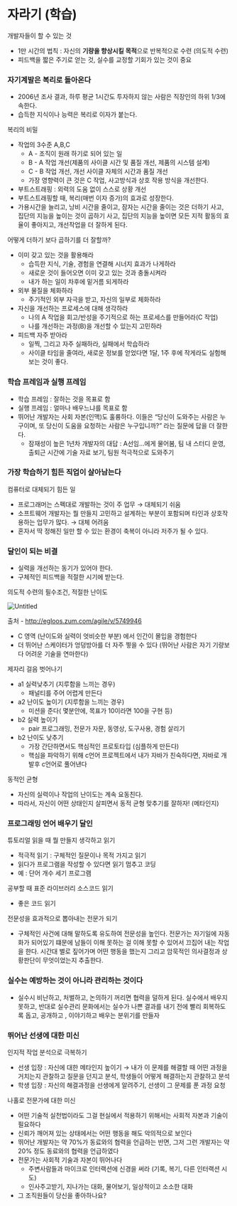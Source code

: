 # 자라기 (학습)

개발자들이 할 수 있는 것

- 1만 시간의 법칙 : 자신의 **기량을 향상시킬 목적**으로 반복적으로 수련 (의도적 수련)
- 피드백을 짧은 주기로 얻는 것, 실수를 교정할 기회가 있는 것이 중요

### 자기계발은 복리로 돌아온다

- 2006년 조사 결과, 하루 평균 1시간도 투자하지 않는 사람은 직장인의 하위 1/3에 속한다.
- 습득한 지식이나 능력은 복리로 이자가 붙는다.

복리의 비밀

- 작업의 3수준 A,B,C
  - A - 조직이 원래 하기로 되어 있는 일
  - B - A 작업 개선(제품의 사이클 시간 및 품질 개선, 제품의 시스템 설계)
  - C - B 작업 개선, 개선 사이클 자체의 시간과 품질 개선
  - 가장 영향력이 큰 것은 C 작업, 사고방식과 상호 작용 방식을 개선한다.
- 부트스트래핑 : 외력의 도움 없이 스스로 상황 개선
- 부트스트래핑할 때, 복리(매번 이자 증가)의 효과로 성장한다.
- 가용시간을 늘리고, 낭비 시간을 줄이고, 잠자는 시간을 줄이는 것은 더하기 사고, 집단의 지능을 높이는 것이 곱하기 사고, 집단의 지능을 높이면 모든 지적 활동의 효율이 좋아지고, 개선작업을 더 잘하게 된다.

어떻게 더하기 보다 곱하기를 더 잘할까?

- 이미 갖고 있는 것을 활용해라
  - 습득한 지식, 기술, 경험을 연결해 시너지 효과가 나게하라
  - 새로운 것이 들어오면 이미 갖고 있는 것과 충돌시켜라
  - 내가 하는 일이 차후에 밑거름 되게하라
- 외부 물질을 체화하라
  - 주기적인 외부 자극을 받고, 자신의 일부로 체화하라
- 자신을 개선하는 프로세스에 대해 생각하라
  - 나의 A 작업을 회고/반성을 주기적으로 하는 프로세스를 만들어라(C 작업)
  - 나를 개선하는 과정(B)을 개선할 수 있는지 고민하라
- 피드백 자주 받아라
  - 일찍, 그리고 자주 실패하라, 실패에서 학습하라
  - 사이클 타임을 줄여라, 새로운 정보를 얻었다면 1달, 1주 후에 작게라도 실험해보는 것이 좋다.

### 학습 프레임과 실행 프레임

- 학습 프레임 : 잘하는 것을 목표로 함
- 실행 프레임 : 얼마나 배우느냐를 목표로 함
- 뛰어난 개발자는 사회 자본(인맥)도 훌륭하다. 이들은 “당신이 도와주는 사람은 누구이며, 또 당신이 도움을 요청하는 사람은 누구입니까?” 라는 질문에 답을 더 잘한다.
  - 잠재성이 높은 1년차 개발자의 대답 : A선임...에게 물어봄, 팀 내 스터디 운영, 출퇴근 시간에 기술 자료 보기, 팀원 적극적으로 도와주기

### 가장 학습하기 힘든 직업이 살아남는다

컴퓨터로 대체되기 힘든 일

- 프로그래머는 스펙대로 개발하는 것이 주 업무 → 대체되기 쉬움
- 소프트웨어 개발자는 뭘 만들지 고민하고 설계하는 부분이 포함되며 타인과 상호작용하는 업무가 많다. → 대체 어려움
- 혼자서 딱 정해진 일만 할 수 있는 환경이 축복이 아니라 저주가 될 수 있다.

### 달인이 되는 비결

- 실력을 개선하는 동기가 있어야 한다.
- 구체적인 피드백을 적절한 시기에 받는다.

의도적 수련의 필수조건, 적절한 난이도

![Untitled](https://s3-us-west-2.amazonaws.com/secure.notion-static.com/a1ac73c3-7aa4-495d-a847-dcedcba39371/Untitled.png)

출처 - http://egloos.zum.com/agile/v/5749946

- C 영역 (난이도와 실력이 엇비슷한 부분) 에서 인간이 몰입을 경험한다
- 더 뛰어난 스케이터가 엉덩방아를 더 자주 찧을 수 있다 (뛰어난 사람은 자기 기량보다 어려운 기술을 연마한다)

제자리 걸음 벗어나기

- a1 실력낮추기 (지루함을 느끼는 경우)
  - 패널티를 주어 어렵게 만든다
- a2 난이도 높이기 (지루함을 느끼는 경우)
  - 미션을 준다( 몇분안에, 목표가 10이라면 100을 구현 등)
- b2 실력 높이기
  - pair 프로그래밍, 전문가 자문, 동영상, 도구사용, 경험 살리기
- b2 난이도 낮추기
  - 가장 간단하면서도 핵심적인 프로토타입 (심플하게 만든다)
  - 핵심을 파악하기 위해 c언어 프로젝트에서 내가 자바가 친숙하다면, 자바로 개발후 c언어로 풀어낸다

동적인 균형

- 자신의 실력이나 작업의 난이도는 계속 요동친다.
- 따라서, 자신이 어떤 상태인지 살피면서 동적 균형 맞추기를 잘하자! (메타인지)

### 프로그래밍 언어 배우기 달인

튜토리얼 읽을 때 뭘 만들지 생각하고 읽기

- 적극적 읽기 : 구체적인 질문이나 목적 가지고 읽기
- 읽다가 프로그램을 작성할 수 있다면 읽기 멈추고 코딩
- 예 : 단어 개수 세기 프로그램

공부할 때 표준 라이브러리 소스코드 읽기

- 좋은 코드 읽기

전문성을 효과적으로 뽑아내는 전문가 되기

- 구체적인 사건에 대해 말하도록 유도하여 전문성을 높인다. 전문가는 자기일에 자동화가 되어있기 떄문에 남들이 이해 못하는 걸 이해 못할 수 있어서 끄집어 내는 작업을 한다. 시간대 별로 짚어가며 어떤 행동을 했는지 그리고 암묵적인 의사결정과 상황판단이 무엇이었는지 추출한다.

### 실수는 예방하는 것이 아니라 관리하는 것이다

- 실수시 비난하고, 처벌하고, 논의하기 꺼리면 협력을 덜하게 된다. 실수에서 배우지 못하고, 반대로 실수관리 문화에서는 실수가 나쁜 결과를 내기 전에 빨리 회복하도록 돕고, 공개하고 , 이야기하고 배우는 분위기를 만들자

### 뛰어난 선생에 대한 미신

인지적 작업 분석으로 극복하기

- 선생 입장 : 자신에 대한 메타인지 높이기 → 내가 이 문제를 해결할 때 어떤 과정을 거치는지 관찰하고 질문을 던지고 분석, 학생들이 어떻게 해결하는지 관찰하고 분석
- 학생 입장 : 자신의 해결과정을 선생에게 알려주기, 선생이 그 문제를 푼 과정 요청

나홀로 전문가에 대한 미신

- 어떤 기술적 실천법이라도 그걸 현실에서 적용하기 위해서는 사회적 자본과 기술이 필요하다
- 신뢰가 깨어져 있는 상태에서는 어떤 행동을 해도 악의적으로 보인다
- 뛰어난 개발자는 약 70%가 동료와의 협력을 언급하는 반면, 그저 그런 개발자는 약 20% 정도 동료와의 협력을 언급하였다
- 전문가는 사회적 기술과 자본이 뛰어나다
  - 주변사람들과 마이크로 인터랙션에 신경을 써라 (기록, 복기, 다른 인터랙션 시도)
  - 인사주고받기, 지나가는 대화, 물어보기, 일상적이고 소소한 대화
- 그 조직원들이 당신을 좋아하나요?